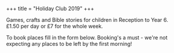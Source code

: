 +++
title = "Holiday Club 2019"
+++
<p class="lead">
Games, crafts and Bible stories for children in Reception to Year 6.</br>
£1.50 per day or £7 for the whole week.
</p>

<p class="lead">
To book places fill in the form below.  Booking's a must - we're not expecting any places to be left by the first morning!
</p>
<script type="text/javascript" src="https://form.jotformeu.com/jsform/91734903336358"></script>